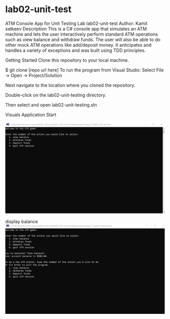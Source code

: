 # lab02-unit-test
ATM Console App for Unit Testing Lab
lab02-unit-test
Author: Kamit satkeev
Description
This is a C# console app that simulates an ATM machine and lets the user interactively perform standard ATM operations such as view balance and withdraw funds. The user will also be able to do other mock ATM operations like add/deposit money. It anticipates and handles a variety of exceptions and was built using TDD principles.

Getting Started
Clone this repository to your local machine.

$ git clone [repo url here]
To run the program from Visual Studio:
Select File -> Open -> Project/Solution

Next navigate to the location where you cloned the repository.

Double-click on the lab02-unit-testing directory.

Then select and open lab02-unit-testing.sln

Visuals
Application Start

![](https://github.com/Satkeev/lab02-unit-test/blob/master/lab02-unit-test/assets/Annotation%202020-07-07%20172224.png)

display balance 
![](https://github.com/Satkeev/lab02-unit-test/blob/master/lab02-unit-test/assets/Annotation%202020-07-07%20172418.png)

